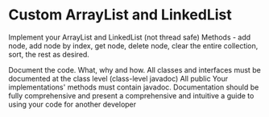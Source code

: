 # Custom ArrayList and LinkedList

Implement your ArrayList and LinkedList (not thread safe) Methods -
add node, add node by index, get node, delete
node, clear the entire collection, sort, the rest as desired.

Document the code. What, why and how. All classes and interfaces must be
documented at the class level (class-level javadoc) All public
Your implementations' methods must contain javadoc. Documentation should
be fully comprehensive and present a comprehensive and intuitive
a guide to using your code for another developer